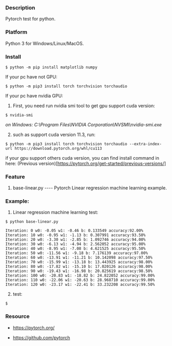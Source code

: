 ### Description

Pytorch test for python.


### Platform

Python 3 for Windows/Linux/MacOS.


### Install

```console
$ python -m pip install matplotlib numpy
```

If your pc have not GPU:
```console
$ python -m pip3 install torch torchvision torchaudio
```

If your pc have nvidia GPU:

1. First, you need run nvidia smi tool to get gpu support cuda version:
```console
$ nvidia-smi
```

*on Windows: C:\Program Files\NVIDIA Corporation\NVSMI\nvidia-smi.exe*

2. such as support cuda version 11.3, run:

```console
$ python -m pip3 install torch torchvision torchaudio --extra-index-url https://download.pytorch.org/whl/cu113
```

if your gpu support others cuda version, you can find install command in here:
(Previous version)[https://pytorch.org/get-started/previous-versions/]


### Feature

1. base-linear.py           ---- Pytorch Linear regression machine learning example.


### Example:

1. Linear regression machine learning test:
```console
$ python base-linear.py

Iteration: 0 w0: -0.05 w1: -0.46 b: 0.133549 accuracy:92.00%
Iteration: 10 w0: -0.95 w1: -1.13 b: 0.307991 accuracy:93.50%
Iteration: 20 w0: -3.30 w1: -2.85 b: 1.092746 accuracy:94.00%
Iteration: 30 w0: -6.13 w1: -4.94 b: 2.562052 accuracy:95.00%
Iteration: 40 w0: -8.95 w1: -7.08 b: 4.621525 accuracy:95.50%
Iteration: 50 w0: -11.56 w1: -9.18 b: 7.176139 accuracy:97.00%
Iteration: 60 w0: -13.91 w1: -11.21 b: 10.142098 accuracy:97.50%
Iteration: 70 w0: -15.99 w1: -13.18 b: 13.443925 accuracy:98.00%
Iteration: 80 w0: -17.82 w1: -15.10 b: 17.020126 accuracy:98.00%
Iteration: 90 w0: -19.43 w1: -16.98 b: 20.825619 accuracy:98.50%
Iteration: 100 w0: -20.83 w1: -18.82 b: 24.822052 accuracy:99.00%
Iteration: 110 w0: -22.06 w1: -20.63 b: 28.968710 accuracy:99.00%
Iteration: 120 w0: -23.17 w1: -22.41 b: 33.232208 accuracy:99.50%
```

2. test:
```console
$ 
```


### Resource

- https://pytorch.org/

- https://github.com/pytorch

